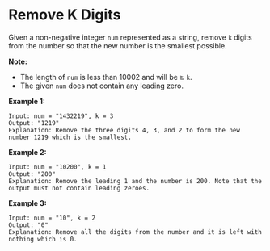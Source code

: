 # Remove K Digits

Given a non-negative integer `num` represented as a string, remove `k` digits from the number so that the new number is the smallest possible.

**Note:**
* The length of `num` is less than 10002 and will be ≥ `k`.
* The given `num` does not contain any leading zero.

**Example 1:**
```
Input: num = "1432219", k = 3
Output: "1219"
Explanation: Remove the three digits 4, 3, and 2 to form the new number 1219 which is the smallest.
```

**Example 2:**
```
Input: num = "10200", k = 1
Output: "200"
Explanation: Remove the leading 1 and the number is 200. Note that the output must not contain leading zeroes.
```

**Example 3:**
```
Input: num = "10", k = 2
Output: "0"
Explanation: Remove all the digits from the number and it is left with nothing which is 0.
```